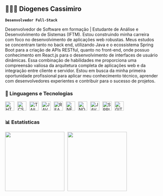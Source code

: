 ## 👨🏽‍💻 Diogenes Cassimiro

**`Desenvolvedor Full-Stack`**

Desenvolvedor de Software em formação | Estudante de Análise e Desenvolvimento de Sistemas (IFTM).
Estou construindo minha carreira com foco no desenvolvimento de aplicações web robustas. Meus estudos se concentram tanto no back
end, utilizando Java e o ecossistema Spring Boot para a criação de APIs RESTful, quanto no front-end, onde possuo conhecimento em React.js
para o desenvolvimento de interfaces de usuário dinâmicas.
Essa combinação de habilidades me proporciona uma compreensão valiosa da arquitetura completa de aplicações web e da integração entre
cliente e servidor.
Estou em busca da minha primeira oportunidade profissional para aplicar meu conhecimento técnico, aprender com desenvolvedores
experientes e contribuir para o sucesso de projetos.

### 🤖 Linguagens e Tecnologias

<!-- https://devicon.dev/ -->
<img
  align="left"
  alt="HTMl"
  title="HTML"
  width="30px"
  style="margin-right: 10px;"
  src="https://cdn.jsdelivr.net/gh/devicons/devicon@latest/icons/html5/html5-original.svg" />

<img
  align="left"
  alt="CSS"
  title="CSS"
  width="30px"
  style="margin-right: 10px;"
  src="https://cdn.jsdelivr.net/gh/devicons/devicon@latest/icons/css3/css3-original.svg" />

<img
  align="left"
  alt="TAILWIND CSS"
  title="TAILWIND CSS"
  width="30px"
  style="margin-right: 10px;"
  src="https://cdn.jsdelivr.net/gh/devicons/devicon@latest/icons/tailwindcss/tailwindcss-original.svg" />

<img
  align="left"
  alt="JAVASCRIPT"
  title="JAVASCRIPT"
  width="30px"
  style="margin-right: 10px;"
  src="https://cdn.jsdelivr.net/gh/devicons/devicon@latest/icons/javascript/javascript-original.svg" />

<img
  align="left"
  alt="REACT"
  title="REACT"
  width="30px"
  style="margin-right: 10px;"
  src="https://cdn.jsdelivr.net/gh/devicons/devicon@latest/icons/react/react-original.svg" />

  <img
  align="left"
  alt="NEXT"
  title="NEXT"
  width="30px"
  style="margin-right: 10px;"
  src="https://cdn.jsdelivr.net/gh/devicons/devicon@latest/icons/nextjs/nextjs-original.svg" />

<img
  align="left"
  alt="NODE"
  title="NODE"
  width="30px"
  style="margin-right: 10px;"
  src="https://cdn.jsdelivr.net/gh/devicons/devicon@latest/icons/nodejs/nodejs-original.svg" />

<img
  align="left"
  alt="JAVA"
  title="JAVA"
  width="30px"
  style="margin-right: 10px;"
  src="https://cdn.jsdelivr.net/gh/devicons/devicon@latest/icons/java/java-original.svg" />

<img
  align="left"
  alt="SPRING"
  title="SPRING"
  width="30px"
  style="margin-right: 10px;"
  src="https://cdn.jsdelivr.net/gh/devicons/devicon@latest/icons/spring/spring-original.svg" />

<img
  align="left"
  alt="GIT"
  title="GIT"
  width="30px"
  style="margin-right: 10px;"
  src="https://cdn.jsdelivr.net/gh/devicons/devicon@latest/icons/git/git-original.svg" />

<br>
<br>

### 📊 Estatísticas

<img
  align="left"
  height="195px"
  style="margin-right: 10px;"
  src="https://github-readme-stats.vercel.app/api?username=Dev-Diogelucasc&show_icons=true&theme=tokyonight" />


<img
  align="left"
  height="195px"
  style="margin-right: 10px;"
  src="https://github-readme-stats.vercel.app/api/top-langs/?username=Dev-Diogelucasc&theme=tokyonight&layout=compact&custom_title=Technologies" 
  />
